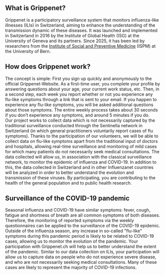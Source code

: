 ## What is Grippenet?<br>

Grippenet is a participatory surveillance system that monitors influenza-like illnesses (ILIs) in Switzerland, aiming to enhance the understanding of the transmission dynamic of these diseases. It was launched and implemented in Switzerland in 2016 by the Institute of Global Health (ISG) at the University of Geneva and its partners. Since 2025, it has been led by researchers from the [Institute of Social and Preventive Medicine](https://www.ispm.unibe.ch/index_eng.html) (ISPM) at the University of Bern.

## How does Grippenet work?<br>

The concept is simple: First you sign up quickly and anonymously to the official Grippenet-Website. As a first-time user, you complete your profile by answering questions about your age, your current work status, etc. Then, in a second step, each week you report whether or not you experience any flu-like symptoms through a link that is sent to your email. If you happen to experience any flu-like symptoms, you will be asked additional questions about those symptoms. The entire weekly process takes about 30 seconds if you don’t experience any symptoms, and around 5 minutes if you do.  
Our project works to collect data which is not necessarily captured by the traditional surveillance conducted through the Sentinella network in Switzerland (in which general practitioners voluntarily report cases of flu symptoms). Thanks to the participation of our volunteers, we will be able to collect data on flu-like symptoms apart from the traditional input of doctors and hospitals, allowing real-time surveillance and monitoring of mild cases for which many patients do not necessarily seek medical consultations. The data collected will allow us, in association with the classical surveillance network, to monitor the epidemic of influenza and COVID-19. In addition to this, the data collected in Switzerland and in other Influenzanet countries will be analyzed in order to better understand the evolution and transmission of these viruses. By participating, you are contributing to the health of the general population and to public health research.


## Surveillance of the COVID-19 pandemic<br>

Seasonal influenza and COVID-19 have similar symptoms: fever, cough, fatigue and shortness of breath are all common symptoms of both diseases. Therefore, the monitoring of reported symptoms via the weekly questionnaires can be applied to the surveillance of the COVID-19 epidemic. Outside of the influenza season, any increase in so-called "flu-like" symptoms during this pandemic period is likely to be related to COVID-19 cases, allowing us to monitor the evolution of the pandemic. Your participation with Grippenet.ch will help us to better understand the extent of the pandemic. Similar to our data collection on ILIs, your participation will allow us to capture data on people who do not experience severe disease, and who are not necessarily seeking medical consultations. Many of these cases are likely to represent the majority of COVID-19 infections.
